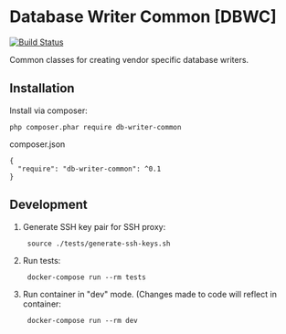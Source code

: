 # Database Writer Common [DBWC]

[![Build Status](https://travis-ci.org/keboola/db-writer-common.svg?branch=master)](https://travis-ci.org/keboola/db-writer-common)

Common classes for creating vendor specific database writers.

## Installation
Install via composer:

    php composer.phar require db-writer-common

composer.json

    {
      "require": "db-writer-common": ^0.1
    }

## Development

1. Generate SSH key pair for SSH proxy:

        source ./tests/generate-ssh-keys.sh
    
2. Run tests:

        docker-compose run --rm tests
    
3. Run container in "dev" mode. (Changes made to code will reflect in container:

        docker-compose run --rm dev
    